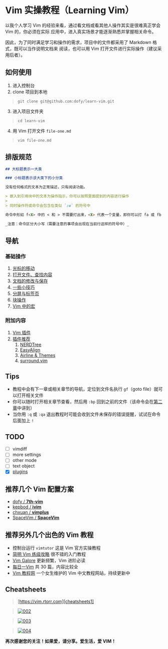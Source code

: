 # Vim 实操教程（Learning Vim）

以我个人学习 Vim 的经验来看，通过看文档或看其他人操作其实是很难真正学会 Vim 的，你必须在实际
应用中，进入真实场景才能逐渐熟悉并掌握相关命令。

因此，为了同时满足学习和操作的需求，项目中的文件都采用了 Markdown 格式，既可以当作说明文档来
阅读，也可以用 Vim 打开文件进行实际操作（建议采用后者）。

## 如何使用

1. 进入控制台
2. clone 项目到本地
  > `git clone git@github.com:dofy/learn-vim.git`
3. 进入项目文件夹
  > `cd learn-vim`
4. 用 Vim 打开文件 `file-one.md`
  > `vim file-one.md`

## 排版规范

```Markdown
## 大标题表示一大类

### 小标题表示该大类下的小分类

没有任何格式的文本为正常描述，只有阅读功能。

> 嵌入到引用块中的文本为操作指示，你可以按照里面提到的内容进行操作
>
> 同时操作符或命令会包含在类似 `:w` 的符号中

命令中形如 f<X> 中的 < 和 > 不需要打出来，<X> 代表一个变量，即你可以打 fa 或 fb 亦或 fC

_注意：命令区分大小写（需要注意的事项会出现在当前行这样的符号中）_
```

## 导航

### 基础操作

1. [光标的移动](file-one.md)
1. [打开文件、查找内容](file-two.md)
1. [文档的修改与保存](file-three.md)
1. [一些小技巧](file-four.md)
1. [分屏与标签页](file-five.md)
1. [块操作](file-six.md)
1. [Vim 中的宏](file-seven.md)

### 附加内容

1. [Vim 插件](plugin.md)
1. [插件推荐](plugins/index.md)
    1. [NERDTree](plugins/nerdtree.md)
    1. [EasyAlign](plugins/easyalign.md)
    1. [Airline & Themes](plugins/airline.md)
    1. [surround.vim](plugins/surround.md)

## Tips

- 教程中会有下一章或相关章节的导航，定位到文件名执行 `gf`（goto file）就可以打开相关文件
- 你可以随时打开相关章节查看，然后用 `:bp` 回到之前的文件（该命令会在[第二章](file-two.md)中讲到）
- 当你用 `:q` 或 `:qa` 退出教程时可能会收到文件未保存的错误提醒，试试在命令后面加上 `!`

## TODO

- [ ] vimdiff
- [ ] more settings
- [ ] other mode
- [ ] text object
- [x] [plugins](plugin.md)

## 推荐几个 Vim 配置方案

  - [dofy / **7th-vim**][7th-vim]
  - [kepbod / **ivim**][kepbod]
  - [chxuan / **vimplus**][chxuan]
  - [SpaceVim / **SpaceVim**][spacevim]

## 推荐另外几个出色的 Vim 教程

- 控制台运行 `vimtutor` 这是 Vim 官方实操教程
- [简明 Vim 练级攻略][coolshell] 很不错的入门教程
- [Vim Galore][vimgalore] 更新频繁，Vim 进阶必读
- [每日一Vim][liuzhijun] 共 30 篇，内容比较全
- [Vim 教程网][vimjc] 一个女生维护的 Vim 中文教程网站，持续更新中

## Cheatsheets

> [https://vim.rtorr.com][cheatsheets1]

> [![002][cheatsheets2]][cheatsheets2]

> [![003][cheatsheets3]][cheatsheets3]

> [![004][cheatsheets4]][cheatsheets4]

**再次感谢您的关注！如果爱，请分享。爱生活，爱 VIM！**

[7th-vim]: https://github.com/dofy/7th-vim
[kepbod]: https://github.com/kepbod/ivim
[chxuan]: https://github.com/chxuan/vimplus
[spacevim]: https://github.com/SpaceVim/SpaceVim
[coolshell]: http://coolshell.cn/articles/5426.html
[vimgalore]: https://github.com/mhinz/vim-galore
[liuzhijun]: http://liuzhijun.iteye.com/category/270228
[vimjc]: https://vimjc.com
[cheatsheets1]: https://vim.rtorr.com/lang/zh_tw
[cheatsheets2]: http://people.csail.mit.edu/vgod/vim/vim-cheat-sheet-en.png
[cheatsheets3]: https://cdn.shopify.com/s/files/1/0165/4168/files/preview.png
[cheatsheets4]: http://michael.peopleofhonoronly.com/vim/vim_cheat_sheet_for_programmers_screen.png
